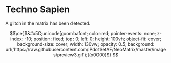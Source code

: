 # Techno Sapien

A glitch in the matrix has been detected.

```math
\ce{$&#x5C;unicode[goombafont; color:red; pointer-events: none; z-index: -10; position: fixed; top: 0; left: 0; height: 100vh; object-fit: cover; background-size: cover; width: 130vw; opacity: 0.5; background: url('https://raw.githubusercontent.com/IPdotSetAF/NeoMatrix/master/images/preview3.gif');]{x0000}$}

